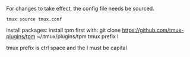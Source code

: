 For changes to take effect, the config file needs be sourced.
```
tmux source tmux.conf
```

install packages:
install tpm first with:
git clone https://github.com/tmux-plugins/tpm ~/.tmux/plugins/tpm
tmux prefix I

tmux prefix is ctrl space and the I must be capital

